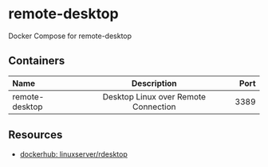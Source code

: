 # remote-desktop

Docker Compose for remote-desktop

## Containers

| Name              | Description                            | Port  |
| :---------------- | :------------------------------------: | ----: |
| remote-desktop    | Desktop Linux over Remote Connection   | 3389  |

## Resources

- [dockerhub: linuxserver/rdesktop](https://hub.docker.com/r/linuxserver/rdesktop)
